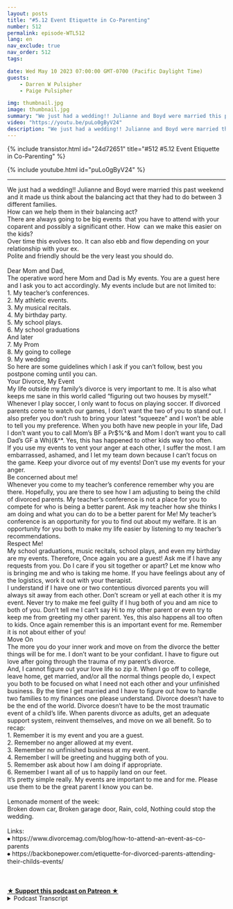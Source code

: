 ```yaml
---
layout: posts
title: "#5.12 Event Etiquette in Co-Parenting"
number: 512
permalink: episode-WTL512
lang: en
nav_exclude: true
nav_order: 512
tags:

date: Wed May 10 2023 07:00:00 GMT-0700 (Pacific Daylight Time)
guests:
    - Darren W Pulsipher
    - Paige Pulsipher

img: thumbnail.jpg
image: thumbnail.jpg
summary: "We just had a wedding!! Julianne and Boyd were married this past weekend and it made us think about the balancing act that they had to do between 3 different families. How can we help them in their balancing act? There are always going to be big events that you have to attend with your coparent and possibly a significant other. How can we make this easier on the kids?"
video: "https://youtu.be/puLo0gByV24"
description: "We just had a wedding!! Julianne and Boyd were married this past weekend and it made us think about the balancing act that they had to do between 3 different families. How can we help them in their balancing act? There are always going to be big events that you have to attend with your coparent and possibly a significant other. How can we make this easier on the kids?"
---
```


<div>
{% include transistor.html id="24d72651" title="#512 #5.12 Event Etiquette in Co-Parenting" %}

{% include youtube.html id="puLo0gByV24" %}
</div>

---

<html><head></head><body><div>We just had a wedding!! Julianne and Boyd were married this past weekend and it made us think about the balancing act that they had to do between 3 different families.&nbsp;<br>How can we help them in their balancing act?&nbsp;<br>There are always going to be big events&nbsp; that you have to attend with your coparent and possibly a significant other. How&nbsp; can we make this easier on the kids?<br>Over time this evolves too. It can also ebb and flow depending on your relationship with your ex.<br>Polite and friendly should be the very least you should do.&nbsp;<br><br>Dear Mom and Dad,<br>The operative word here Mom and Dad is My events. You are a guest here and I ask you to act accordingly. My events include but are not limited to:<br>1. My teacher’s conferences.<br>2. My athletic events.<br>3. My musical recitals.<br>4. My birthday party.<br>5. My school plays.<br>6. My school graduations<br>And later<br>7. My Prom<br>8. My going to college<br>9. My wedding<br>So here are some guidelines which I ask if you can’t follow, best you postpone coming until you can.<br>Your Divorce, My Event<br>My life outside my family’s divorce is very important to me. It is also what keeps me sane in this world called “figuring out two houses by myself.” Whenever I play soccer, I only want to focus on playing soccer. If divorced parents come to watch our games, I don’t want the two of you to stand out. I also prefer you don’t rush to bring your latest “squeeze” and I won’t be able to tell you my preference. When you both have new people in your life, Dad I don’t want you to call Mom’s BF a Pr$%^&amp; and Mom I don’t want you to call Dad’s GF a Wh)(&amp;^*. Yes, this has happened to other kids way too often.<br>If you use my events to vent your anger at each other, I suffer the most. I am embarrassed, ashamed, and I let my team down because I can’t focus on the game. Keep your divorce out of my events! Don’t use my events for your anger.<br>Be concerned about me!<br>Whenever you come to my teacher’s conference remember why you are there. Hopefully, you are there to see how I am adjusting to being the child of divorced parents. My teacher’s conference is not a place for you to compete for who is being a better parent. Ask my teacher how she thinks I am doing and what you can do to be a better parent for Me! My teacher’s conference is an opportunity for you to find out about my welfare. It is an opportunity for you both to make my life easier by listening to my teacher’s recommendations.<br>Respect Me!<br>My school graduations, music recitals, school plays, and even my birthday are my events. Therefore, Once again you are a guest! Ask me if I have any requests from you. Do I care if you sit together or apart? Let me know who is bringing me and who is taking me home. If you have feelings about any of the logistics, work it out with your therapist.<br>I understand if I have one or two contentious divorced parents you will always sit away from each other. Don’t scream or yell at each other it is my event. Never try to make me feel guilty if I hug both of you and am nice to both of you. Don’t tell me I can’t say Hi to my other parent or even try to keep me from greeting my other parent. Yes, this also happens all too often to kids. Once again remember this is an important event for me. Remember it is not about either of you!<br>Move On<br>The more you do your inner work and move on from the divorce the better things will be for me. I don’t want to be your confidant. I have to figure out love after going through the trauma of my parent’s divorce.<br>And, I cannot figure out your love life so zip it. When I go off to college, leave home, get married, and/or all the normal things people do, I expect you both to be focused on what I need not each other and your unfinished business. By the time I get married and I have to figure out how to handle two families to my finances one please understand. Divorce doesn’t have to be the end of the world. Divorce doesn’t have to be the most traumatic event of a child’s life. When parents divorce as adults, get an adequate support system, reinvent themselves, and move on we all benefit. So to recap:<br>1. Remember it is my event and you are a guest.<br>2. Remember no anger allowed at my event.<br>3. Remember no unfinished business at my event.<br>4. Remember I will be greeting and hugging both of you.<br>5. Remember ask about how I am doing if appropriate.<br>6. Remember I want all of us to happily land on our feet.<br>It’s pretty simple really. My events are important to me and for me. Please use them to be the great parent I know you can be.<br><br>Lemonade moment of the week:<br>Broken down car, Broken garage door, Rain, cold, Nothing could stop the wedding.<br><br>Links:<br>⦁ https://www.divorcemag.com/blog/how-to-attend-an-event-as-co-parents<br>⦁ https://backbonepower.com/etiquette-for-divorced-parents-attending-their-childs-events/<br><br><br><br></div>
<strong>
  <a href="https://www.patreon.com/wheresthelemonade" target="_donate" rel="payment" title="★ Support this podcast on Patreon ★">★ Support this podcast on Patreon ★</a>
</strong></body></html>

<details>
<summary> Podcast Transcript </summary>

<p>﻿1</p>
<p>Hello, this is.</p>
<p>Darren and this is. Paige.</p>
<p>And this is.</p>
<p>Where we talk aboutwhat happens when life through you lemons.</p>
<p>You make some lemonade.</p>
<p>Meaning some weeks it's lemons.</p>
<p>Yes, some weeks it's just lemons.</p>
<p>Yeah.</p>
<p>On today's episode.</p>
<p>Event Etiquette for co-parenting.</p>
<p>We just had a great wedding.</p>
<p>You sure did.</p>
<p>Julianne and Boyd got married.</p>
<p>Just what to watch today.</p>
<p>I've lost track of time.</p>
<p>List last week.</p>
<p>Saturday, Sunday,</p>
<p>May three, a couple of days ago.</p>
<p>So it's been a whirlwind.</p>
<p>All thosethat have been listening to podcasts,knowing we've missed a couple of weeks,that had a lot to do with metraveling a little bitand also getting ready for the wedding.</p>
<p>It's been very busy around the house.</p>
<p>Yeah, it's been busy and a good busy, butyeah, trying to get everything ready andand do things around the houseand get ready for the wedding.</p>
<p>So it's been fun.</p>
<p>I can't think of any bigger eventthat a parentin a co-parenting situationhas to deal with than probably a wedding.</p>
<p>When you say that.</p>
<p>Yes, it is a lot.</p>
<p>And if you don't have a good workingrelationship with your ex.</p>
<p>Yeah, that I just.</p>
<p>I can't even. Imagine.</p>
<p>I can't even imagine how challengingthat would befor the child.</p>
<p>For the child.</p>
<p>Right. Like, I'mnot even thinking about the adults.</p>
<p>Like, oh, how hard it must be for theadults, for the child trying to navigatea contentious relationshipbetween your two parentsand trying to get marriedand all that would be very.</p>
<p>Very that would be very hard.</p>
<p>Like who pays for what?</p>
<p>Yes. Whose house is, you know.</p>
<p>Which venue is it going to be?</p>
<p>Where is it going to be?</p>
<p>I would think that most kidswould just say,</p>
<p>I'm just going to get marriedas far away from both parents as possible.</p>
<p>No one's invited.</p>
<p>But that was not the case for us.</p>
<p>It was not Julianne and Boyd were a dreamactually to work with for the wedding.</p>
<p>And they did such a good job at balancingthree families this past weekbecause Boyd's family came into towna week before the wedding.</p>
<p>So they had three familiesthat they were trying to make timefor spend time with whilestill getting ready for the wedding.</p>
<p>I mean, they they had a big balancing act.</p>
<p>Yeah.</p>
<p>And I thought they</p>
<p>I thought they did a good job.</p>
<p>In fact, we just talked to themand they're not on their honeymoon.</p>
<p>They're doing a staycationfor their honeymoon.</p>
<p>So we talked to them on their drive back.</p>
<p>Yeah, that sounds weirdthat our kids just got marriedthree days ago and are talking to them.</p>
<p>We're not controllingweird helicopter parents.</p>
<p>They're in the car.</p>
<p>Drive just a little bit, I promise.</p>
<p>I was thinking thatwhen you were just on the phone with thembecause you were just seeinghow the drive was going.</p>
<p>I'm like, This is so weirdthat we're talking to them.</p>
<p>That's a 910 of the drive.</p>
<p>Yeah, No, but I'm just saying,because they're not doing a traditionalthey did not take a honeymoon yet.</p>
<p>They stayedtwo nights here, which we still saw themboth days.</p>
<p>That was a little weird. Yeah.</p>
<p>So they went to,they spent the night in hoteland then came backand we opened presents and had lunch.</p>
<p>And then they spentthe night at the hotel.</p>
<p>And then they came back to seeeverybody again before they took off.</p>
<p>Yeah.</p>
<p>So not a typical situation?</p>
<p>No, it wasn't.</p>
<p>But I understand they were trying to.</p>
<p>A family's far awayfrom where they're, they're movingso they're trying to see everyonebefore they go back up to school. Yes.</p>
<p>And they're going to have a a honeymoonstaycation because there's a lot of tripsthat they have coming upin the next few months that.</p>
<p>So, you know, there's only so much moneyto go around for trips.</p>
<p>Yeah, that is true.</p>
<p>And there was someso when we were looking at the wedding,there is always awkwardnesswhen you have blended familiesand co-parenting and these big events likewhat is the etiquette on thisand what and what about this?</p>
<p>And, and there's always some time,some miscommunicationor there's lots of landmines,</p>
<p>I guess is the right word to say, right?</p>
<p>Yeah, Yeah, for sure.</p>
<p>For sure.</p>
<p>I mean, there's a lot going onwith a weddingand there's like, you know,you make a big checklist, right?</p>
<p>And you've got to figure out,you know, as the childthat's getting married,you're figuring outif your parents haven't talkedand divided things up, then the childhas to help divide things up or,you know, it's all it's a lot.</p>
<p>It's a lot to handle it.</p>
<p>But you know what?</p>
<p>I think it went off pretty smooth.</p>
<p>Yeah.</p>
<p>Yeah, I think so, too.</p>
<p>I think things got divided, right?</p>
<p>Kind of right upfront of who was doing whatand who was paying for what.</p>
<p>Kind of got divided fairly quickly.</p>
<p>Yeah.</p>
<p>In our situation and.</p>
<p>Through just a couple small, minor.</p>
<p>Oh, I thought you were going to do that.</p>
<p>Oh, I was going to do that.</p>
<p>No problem. It resolved itself.</p>
<p>But that's very different for for those ofyou that are in a traditional family,non blended family,and you're parenting in the same house,there's a lot of communicationthat just happens naturallywhen you're in co-parenting.</p>
<p>That communication doesn't happenlike it used to.</p>
<p>So there's there's a lot of thingsthat can be missed.</p>
<p>Absolutely.</p>
<p>And some things,you know, at the very last second.</p>
<p>So it'll be like what's happeningwith this?</p>
<p>And we're looking at each other going.</p>
<p>I don't know. I don't. Know.</p>
<p>Aren't you the groom's?</p>
<p>Aren't you the bride's father?</p>
<p>Yeah, Yeah.</p>
<p>We're like, I don't know.</p>
<p>We did not get the memo on that one.</p>
<p>And then, you know, then people are like,</p>
<p>Oh, I'm sorry. It's.</p>
<p>It's just,you know, like I said, it's a lot.</p>
<p>It's a lot going on. And I just.</p>
<p>I just continually wanted to be like,how can we make this easierfor the bride and groom?</p>
<p>Because they were they're trying so hardto balance everyone and everything.</p>
<p>And I just kept saying,</p>
<p>How can we make this easier?</p>
<p>How can we make this easier?</p>
<p>Right? It's already a stressful time.</p>
<p>A wedding is a stressful timeand a lot going on.</p>
<p>And I just wanted it to make it easierfor them.</p>
<p>Well, and it's interesting because we saidwe got to do a podcast aboutour experienceand the things that we thought went welland the things thatmaybe we could have communicated betteror or come up with a different strategy.</p>
<p>Until you started reading articles on thisand you found this incrediblelittle articlethat I thought was pretty done pretty.</p>
<p>Well, Yeah, it's done really well.</p>
<p>Yeah, it's called my it's like,almost like it's a letter.</p>
<p>It says, Dear Mom and Dad.</p>
<p>And but the letter is titled My Eventsand yeah.</p>
<p>So it's just it's the perspectivefrom a child of divorced parents.</p>
<p>And it was it was interesting wasn't it.</p>
<p>And we kind of when you read it to me,we kind of laughed a little bitbecause, oh, we mess this up so bad.</p>
<p>Yeah, sometimes. Right.</p>
<p>Other times you said, Ohyeah, we actually did pretty good on that.</p>
<p>Well, and over time.</p>
<p>You get better. Things evolve, right?</p>
<p>It and it can ebb and flow dependingon your relationship with your exand depending on where that stands.</p>
<p>So you know what I mean?</p>
<p>Like it's an ebb and flow.</p>
<p>Like sometimes you're like, Wow, okay, weyou know,we handled that event really welland then a couple of months later,you're like, Whoa, what?</p>
<p>You know, I don't know what just happenedthere, but we did not handle that well.</p>
<p>Right?</p>
<p>So it's but as as the yearsgo on, you get much better at it.</p>
<p>And I think no matterwhat at your kids event,no matter what even is a weddingor a birthday or a graduation, a.</p>
<p>Sport of a.</p>
<p>Sport of a school event, at the very leastyou're youshould be polite and friendlyat the very least.</p>
<p>So even if you're you're likelooking at your ex going,</p>
<p>I don't want to look at you.</p>
<p>I don't want to talk to you.</p>
<p>I can't stand you. It's not about you.</p>
<p>It is not about you.</p>
<p>So at the very least, you have to be.</p>
<p>You have to be.</p>
<p>I'm telling you, I'm telling you,you have to be polite and friendly.</p>
<p>Well, it's not just the co parents eitherin especially in eventsthat are big events like a wedding.</p>
<p>You've got extendedfamily there, too. Yes.</p>
<p>And you may have to sit downwith some of your siblings or your parentsor aunts and uncles and say, be nice. Yes.</p>
<p>Or you may have to say,you know what, it just be cordialor whatever the case may be.</p>
<p>Yeah. Remember, it's not about you.</p>
<p>It's about your child's event.</p>
<p>That's right.</p>
<p>Don't be selfish to me.</p>
<p>That's very selfish.</p>
<p>If you're making it about youand your feelings.</p>
<p>It's not.</p>
<p>It's not about you in your face.</p>
<p>It's about your child and their dayor their event and their feelings.</p>
<p>Know I can't think of a better gift.</p>
<p>You can give your childat their wedding too,to just be polite and nice and show unityin this joyous occasionthat you're having with your kid.</p>
<p>Absolutely.</p>
<p>All right. Hey,let's talk about the article.</p>
<p>I love the way it was phrased.</p>
<p>Dear mom and dad,these are my events, right?</p>
<p>I love it.</p>
<p>Yeah.</p>
<p>It says you are a guest hereand I ask you to act accordingly.</p>
<p>My events include but are not limited to.</p>
<p>All right, this is good. Yes.</p>
<p>My teachers conferences.</p>
<p>I never would have thoughtthat as an event. Right.</p>
<p>My athletic events, my musical recitals,my birthday parties, my schoolplays, my school graduations, and latermy prom, my going to college, my wedding.</p>
<p>We had all these.</p>
<p>We have had every singleone of these happen. Yes.</p>
<p>And which one do you thinkwe botched the most at first?</p>
<p>Oh, well.</p>
<p>I'd say the teacher conferences.</p>
<p>I wasn't at those.</p>
<p>But you were at those, like I.</p>
<p>That's right. Right.</p>
<p>As a you don't usually typicallyas a significant other or a spouse of.</p>
<p>Or a stepmom.</p>
<p>You tell me that you would notgo to conferences like you.</p>
<p>You don't need ten people in the room.</p>
<p>You just let mom and dad handle that.</p>
<p>So, yeah, those those weresome challenging times in the beginning.</p>
<p>When you were. Especially when your kidsare having problems.</p>
<p>Yeah.</p>
<p>And remember,your child is just gone througha very traumatic experience in their life.</p>
<p>Their parents have split up a lot of timeswhen it first happens, they areprobably going to have some issuesat school, parent teacher conferences.</p>
<p>The teacher is going to tell you, Hey,</p>
<p>Johnny seems a little bit moreintrovertedor maybe he's acting out in class,whatever the case may be.</p>
<p>This is not the time to get defensive.</p>
<p>Yes, I think that can definitely happen,especially in the beginning.</p>
<p>Right, when the feelings are still raw.</p>
<p>Yeah. And that happened.</p>
<p>That happened with me. Yeah, absolutely.</p>
<p>Yeah. You become defensive.</p>
<p>I it wasn't me.</p>
<p>That was my fault. Not at my house.</p>
<p>Oh, he acts out when he's with his momand going from his mom to to school.</p>
<p>Never from my. Never.</p>
<p>Yeah.</p>
<p>Everything in our house, it's beautiful.</p>
<p>Yeah. Yeah. So, yes, I think you're right.</p>
<p>I think there's a lot of defensivenessin the beginning.</p>
<p>Right? Yeah. Yeah.</p>
<p>And you're and once again,you're making that about yourselfand not about your child.</p>
<p>When you're sitting theredefending your right,how you're handling things,that is making it about you.</p>
<p>Right.</p>
<p>Instead of focusing on the child.</p>
<p>Well, and that's the first pointthat it says in the letteris, hey, it's your divorce,but it's my event.</p>
<p>And this is from the kid'sperspective, right?</p>
<p>Yes. So okay, so let's read this first.</p>
<p>I like this.</p>
<p>So it says my life outside my family'sdivorce is very important to me.</p>
<p>It is also what keeps mesane in the worldcalled figuring out two houses by myself.</p>
<p>Whenever I play soccer,</p>
<p>I only want to focus on playing soccer.</p>
<p>If two divorced parentswant to come watch our games,</p>
<p>I don't want the two of you to stand out.</p>
<p>I also, before you, don't rushto bring your latest squeeze and</p>
<p>I won't be able to tell you my preferencewhen you both have new peoplein your life.</p>
<p>Dad, I don't want you to call Mom'sboyfriend a whatever any. Boy.</p>
<p>And Mom, I don't want you to call Dad'sgirlfriend blankety blank. Yes.</p>
<p>This has happened to other kidsway too often.</p>
<p>If you use my events to vent your angerat each other, I suffer the most.</p>
<p>I'm embarrassed, ashamed,and I let my team downbecause I can't focus on the game.</p>
<p>Keep your divorce out of my events.</p>
<p>Don't use my events.</p>
<p>For your anger.</p>
<p>So true. Wow. Like I.</p>
<p>I want to, like, publish.</p>
<p>I wish every divorce familycould read this.</p>
<p>And because it's just.</p>
<p>It's from the kids perspective, right?</p>
<p>Like, stop making things about youand think about me.</p>
<p>Right?</p>
<p>And yeah, and I can hear it already.</p>
<p>Some parents. What?</p>
<p>I was thinking about youwhen I brought my new squeeze.</p>
<p>Because this is going to be your new daddyor your new mommy andyou need to like them,and then they need to attend your things,right?</p>
<p>No, they don't. Yes.</p>
<p>And they don'twant you to come to their eventand see the two of you arguing. Right.</p>
<p>You and your ex.</p>
<p>The kids do not want to see that.</p>
<p>Like keep that out of the know.</p>
<p>Doesn't mean that you need to sit togetherat the sporting event.</p>
<p>You know what?</p>
<p>So I read a different articleand it said ifif you have gotten to that point,absolutely you should sit together.</p>
<p>They said there's nothing better for a kidthan to look out and seemom and dad sitting together.</p>
<p>That's not giving the kida false sense of mom and dadare going to get back together. No, no,</p>
<p>I don't think so.</p>
<p>I don't think so. I think it'smy life has youknow, a bomb has been set off in my life.</p>
<p>And look,at least some things can still be good.</p>
<p>And the two people that I love the most,right.</p>
<p>Can sit around and highfive each other at my game or right now.</p>
<p>Now, not everybody can do that.</p>
<p>We're not saying that everybodyshould do that and not everybody.</p>
<p>In high five each other</p>
<p>With a grimace on your facefor your high five.</p>
<p>You did, but Johnny. Yes.</p>
<p>So you don't have to sit together.</p>
<p>That's ideal.</p>
<p>Like literally that would bethe ideal situation that you sit together.</p>
<p>I would say that's probablynot going to happen most of the time.</p>
<p>That's what I'm going to say.</p>
<p>What do you think?</p>
<p>I would say? Especially at the beginning.</p>
<p>Yeah, especially the beginning.</p>
<p>But So sit apart. That's fine.</p>
<p>That's fine. Sit apart. And.</p>
<p>But don't. Don't be mad at your child.</p>
<p>If they go hug mom firstor thing, you'll have Dad first.</p>
<p>Don't, don't place any guilt or shamethere.</p>
<p>And also and we've done this.</p>
<p>This is one thingthat we actually did the beginning.</p>
<p>If we took the child to the event,then we made surethat after the event, if they cameand hugged us first and said, How do I do?</p>
<p>We say, Great, now go hug your mom.</p>
<p>Yeah, we made sure.</p>
<p>We made sure to say goodbyeto the other parent,make sure to acknowledgethe other parent. Right.</p>
<p>That's that, to me is very importantbecause it shows unity and it showsyour child that there are other parent,which is half of them matters, right?</p>
<p>Definitely.</p>
<p>Definitely.</p>
<p>All right. Read the next. Okay.</p>
<p>The next one, Be concerned about mewheneveryou come to my teacher's conference.</p>
<p>Remember why you are there.</p>
<p>All right. I'm big guilty of this one.</p>
<p>Yeah.</p>
<p>Hopefullyyou're there to see how I'm adjustingto being the child of divorced parents.</p>
<p>My teachers conference is not a placefor you to compete.</p>
<p>For whom is being the better parent.</p>
<p>Guilty.</p>
<p>I here asked my teacherhow she thinks I am doingand what you can do betteras a parent for me,my teachersconference is an opportunity tofor you to find out about my welfare.</p>
<p>It's an opportunity for youboth to make my life easierby listening to my teachersrecommendations.</p>
<p>I love this because I think a lot of timesthe teacher conferences are an opportunityfor exes to go,</p>
<p>Well, if you were to do thisand if you were to join.</p>
<p>Us always late on Monday. Yes.</p>
<p>Johnny's always at your house on Monday.</p>
<p>Yeah.</p>
<p>I think that that.</p>
<p>Homework is never done on Fridaysbecause Johnny's at daddy's house.</p>
<p>Yeah, I've, I've,</p>
<p>I've participated in that myself.</p>
<p>Right.</p>
<p>And I've seen that too.</p>
<p>Yes. The blame game and the pointing.</p>
<p>And that's when sometimesyou do have to work those things out.</p>
<p>And sometimes there is a parentthat's better at getting things doneand getting homework doneand turned in better than.</p>
<p>And sometimesone parent is better at getting the kidto school on time than another.</p>
<p>That is just true.</p>
<p>But in your if in a traditional family,that's true too, right?</p>
<p>Like those things are going to happen.</p>
<p>You have different personalities.</p>
<p>Well, and we've even worked that out like,yeah, I'm better at math homeworkthan my exand she's better at English homework.</p>
<p>So if the kids had math problems,they would actually come over,</p>
<p>Even if it wasn't my night to say,</p>
<p>Dad needs to tutor you in math to helpyou understand this stuff,you got to be flexible.</p>
<p>Remember, it's about the children.</p>
<p>About the child. Yeah.</p>
<p>So these. Things.</p>
<p>So I like to say that your parentteacher conference focus on the child,what is importantand what is going on with the childis don't be sitting therethinking the whole time,because I understandyou're going to be sitting therelooking at your exthe whole time going, Oh.</p>
<p>You know, and you're thinking, okay,she just said this.</p>
<p>You say this right?</p>
<p>Or he just said, Oh,</p>
<p>I'm going to counter with this. Yep.</p>
<p>No, stop it.</p>
<p>Listen to the teachertalk about your child.</p>
<p>And if you're sayingyou're not doing that.</p>
<p>Maybe you aren't.</p>
<p>Now, when you're first divorced,of course.</p>
<p>You know everybody.</p>
<p>I don't know. Everybody.</p>
<p>Come on.</p>
<p>You don't know everybody.</p>
<p>I don't. You don't know everybody.</p>
<p>You don't. But.</p>
<p>But I know.</p>
<p>I know. I'm not alone.</p>
<p>No, of course you're not alone.</p>
<p>But we don't.</p>
<p>Every situation is different.</p>
<p>But we know that a good portion,when you first get married,there is bitterness and there isconflict.</p>
<p>Yeah, right.</p>
<p>And you are sitting there with each othergoing all.</p>
<p>Round. Or so.</p>
<p>Yeah, you're right.</p>
<p>You're planning your next,you know, your next jaband the other parentand that's not focusing on the child.</p>
<p>So we're helping you.</p>
<p>We're helping you speed the processalong of messing up your child.</p>
<p>Like, let's.</p>
<p>Just skip.</p>
<p>The whole, you know, the first yearversus second year.</p>
<p>It's you can just do so much damageto your child.</p>
<p>You know, it's interestingbecause I can see where people would beusing teacher conferencesas like a therapy session.</p>
<p>Oh, gosh,the poor teachers. The poor teacher.</p>
<p>I feel bad for you. Guysand the poor teachers.</p>
<p>Oh, okay. The next one respect me.</p>
<p>My school graduations, musicrecitals, school plays,and even my birthdays are my events.</p>
<p>Therefore, once again, you are a guest.</p>
<p>Ask me if I have any requests from you.</p>
<p>Do I care if you sit together or apart?</p>
<p>Let me know who is bringing meand who is taking me home.</p>
<p>If you have feelingsabout any of the other logistics,work it out with your therapist.</p>
<p>I love that.</p>
<p>I understand.</p>
<p>If I have one or two contentiousdivorced parents,you will always sit away from each other.</p>
<p>Fine.</p>
<p>Don't scream or yell at each other.</p>
<p>It is my event.</p>
<p>Never try to make me feel guiltyif I hug both of you.</p>
<p>And I'm nice to both of you.</p>
<p>Don't tell me</p>
<p>I can't say hi to my other parentor even try to keep mefrom greeting my other parent.</p>
<p>Yes, This also happensall too often to kids.</p>
<p>Once again, remember,this is an important event for me.</p>
<p>Remember, it is not about either of you.</p>
<p>So guess what?</p>
<p>You are going to have all of these thingswe just married that we justmentioned, school graduations, musicrecitals, school plays, all those things.</p>
<p>Right before birth, you're going to haveall of thesethings come up several times a year.</p>
<p>You're going to have these things come up.</p>
<p>And once again, it's about the child.</p>
<p>It's not about you.</p>
<p>Well, this could get tricky sometimes.</p>
<p>What if, like, for us,we always have a tradition after musicrecital to go to ice cream afterwards?</p>
<p>Yeah, we've always done that, right?</p>
<p>We've done it for years.</p>
<p>But what if we don't have the kidswhen we have?</p>
<p>We just went to a music recitaland they look at us and say,</p>
<p>Now this hasn't happened to us. Yeah.</p>
<p>But they look at us and say,</p>
<p>Are we going ice cream?</p>
<p>But they're not on our time, rightduring that time.</p>
<p>Yeah.</p>
<p>I mean, our kids knowthat we won't be getting ice creambecause they're not with us.</p>
<p>Yeah, but.</p>
<p>Yeah.</p>
<p>Little kids would have a hard. Right?</p>
<p>Yes. Yes. Yeah.</p>
<p>So in those situations, it'sbest to talk to the two.</p>
<p>Your ex, the co-parent about the traditionand invite themor have them do that tradition with them.</p>
<p>Right.</p>
<p>So that they're not missing outbecause it is about them, not about you.</p>
<p>Well, and you have your spouse.</p>
<p>And one thing you have to remembersometimeswith the inviting, like you said,maybe invite them to get ice cream,</p>
<p>That might be</p>
<p>I don't think the kids alwayseven if you think that you can do thatand be polite and friendly,</p>
<p>I don't think the kids always want thatunless you have an amazing relationshipwith each other.</p>
<p>I think it's awkward for the kids.</p>
<p>So but like I said, on here, set on here,ask me.</p>
<p>Right? It said on here.</p>
<p>Ask me,do I care if you sit together or apart?</p>
<p>Let me ask me.</p>
<p>Ask the child and you know,do you want mom, you know,do you want mom and stepdadto come to our ice cream with us?</p>
<p>Ask them.</p>
<p>And they might say yes.</p>
<p>And they might say, You know what?</p>
<p>No, I'll do that tomorrow night with them,or I'll do thatthe next time I'm with them.</p>
<p>And if they say yes, then suck it up,</p>
<p>Suck it up and just be like, okay,this is what they want.</p>
<p>But yeah,</p>
<p>I think especially as the kids get older,when they're younger, they don'tthey don't catch onto all of the tension in the room,but when they're older, they absolutelyfeel all the tension in the room.</p>
<p>So they as they get older,they don't want you in the same roomfor some events because they feel.</p>
<p>If there's still tension there, of course.</p>
<p>They're like, you know what?</p>
<p>We'll just have to celebrate itand that's fine.</p>
<p>Okay. The next section is move on.</p>
<p>This reminder.</p>
<p>It made me want to sing Let it Go.</p>
<p>Yeah. Right. Yeah.</p>
<p>And the more you do with your inner workand move on from the divorce,the better things will be for methat I don't want to be your confidant.</p>
<p>That is so important.</p>
<p>Do not let your kid be your therapist.</p>
<p>No. Yeah.</p>
<p>You have to figure out loveafter going through trauma of my parent.</p>
<p>Yeah.</p>
<p>The kids are trying to figure out whatlove is after after a traumatic divorce.</p>
<p>Know so. So.</p>
<p>Yeah,</p>
<p>I like what they said there. Move on.</p>
<p>And like what you said, don't.</p>
<p>Don't use your childas a confidant. Right.</p>
<p>Did you see your dad's new girlfriend?</p>
<p>What a hussy.</p>
<p>Right. A word, Hussy, hussy.</p>
<p>I think so. Yeah.</p>
<p>That's an old word. Yeah.</p>
<p>I'm aging myself. Yeah, Yeah.</p>
<p>And then it says when I go off to college,leave home, get married,all the normal things people do.</p>
<p>I expect you both to be focused onwhat I need, not each other.</p>
<p>And you're unfinished business.</p>
<p>By the time I get marriedand I have to figure out how to handletwo familiesto my fiance's one, please understand.</p>
<p>So we justwent through this right nowand had her two familiesand boy, had his one, his great family.</p>
<p>And they were trying to balance all three.</p>
<p>And Iyou know, my heart kind of broke for themthat they're trying to divide timebetween all three.</p>
<p>And I thought they did a really good.</p>
<p>They did a really good job.</p>
<p>And, you know, if we talk to themand ask them how stressful that was,</p>
<p>I bet they would say it was</p>
<p>It was stressful.</p>
<p>Yeah, they did a really good job.</p>
<p>So, I mean, I hope we we made thingsas easy as possible as we could for them.</p>
<p>I didn't want them to feel likethey had to spend,you know, every minute with usbecause we knew that they werewere being pulled when she you know,she had friends that came into townand cousins and bridesmaids.</p>
<p>And I mean, she had so much going onthat,</p>
<p>Yeah, we were trying to be supportive.</p>
<p>Who was it?</p>
<p>One of her friends said,</p>
<p>I am glad I got married during COVID.</p>
<p>Yeah, we could. Yeah. Yeah.</p>
<p>All the moving partsthat go into a normal wedding.</p>
<p>Yeah.</p>
<p>So I would also say, okay, I like this.</p>
<p>It says.</p>
<p>So to recap.</p>
<p>All right, here's the recap.</p>
<p>So this is the recap.</p>
<p>As a child of divorced parents, remember,it is my event and you are the guest.</p>
<p>I remember knowing or allowed in my event.</p>
<p>Rememberno unfinished business at my event.</p>
<p>You are like that one. Remember?</p>
<p>I will be greeting and huggingboth of you.</p>
<p>Remember?</p>
<p>Ask about how I am doing.</p>
<p>If appropriate. Yes.</p>
<p>I don't know what that means.</p>
<p>This is inappropriate.</p>
<p>Why would it not be appropriateto ask the kid?</p>
<p>No. I can see where a parent would sayyou were just over your dad's.</p>
<p>How are you. Doing? Oh, okay. Like,you know.</p>
<p>Yeah, like almost trying to find outinformation.</p>
<p>Trying to find out information or kind ofgive a little bit of a jab in there.</p>
<p>Like this must be really difficultthat you have to spend time with your dador whatever.</p>
<p>Yeah, no, I get there, I guess, like,if you are like, they're with both parentsand you're hugging them both and talkingto both. And you, how are you doing?</p>
<p>Is this okay? Like,that's weird. Yeah. Don't make it weird.</p>
<p>Yeah, I remember.</p>
<p>I want all of us to be high.</p>
<p>I want us.</p>
<p>I wantall of us to happily land on our feet.</p>
<p>That was what I couldn't.</p>
<p>I couldn't read that one.</p>
<p>So it says it's pretty simple.</p>
<p>My events are important to me.</p>
<p>And for me,please use them to be that great parent.</p>
<p>I know you can be.</p>
<p>I think the key on this oneis to know that your child loves youregardless of how much timethey spend with you at the event.</p>
<p>They still love you and they and theynotice if you're there or if you're not.</p>
<p>They absolutely do.</p>
<p>Go to those swim meets, go to the games.</p>
<p>Even if your ex is going to be thereand you're like,</p>
<p>Oh my goodness, it's going to be awkward.</p>
<p>Go, go.</p>
<p>You don't have to sit with them, butyour child needs to see your face there.</p>
<p>They need to see thatthey're supported by both parents.</p>
<p>So go go to those activities, even if it'shard for you, it's not about you.</p>
<p>You already messed upyour kid's life, you know, It'sall right.</p>
<p>Are eliminate Moment of the weekis all about the wedding.</p>
<p>The lemonade was greatfood, great company.</p>
<p>The lemons were in abundance.</p>
<p>There was a lot going on, wasn't there?</p>
<p>Yeah, I would saythe first one was probably the rain.</p>
<p>So. Yeah.</p>
<p>So here, this is our third weddingin the last seven months, right?</p>
<p>Yeah.</p>
<p>So all three weddingshave had the possibilityat the last minute of rainand I'm like, seriously?</p>
<p>Like all three bodieswere outdoor weddings.</p>
<p>And not just a little bit of rain.</p>
<p>We're talking like thunderbolts,rain all through.</p>
<p>So this one, here we are.</p>
<p>It's going to it's going to be outside.</p>
<p>It's going to be lovely.</p>
<p>The reception was going to be outsideand beautiful.</p>
<p>And there's the threat of rain, like rain.</p>
<p>And we're like, oh, my goodness.</p>
<p>And in fact, it rains up to about</p>
<p>I did. Like downpour. Hail. And lightning.</p>
<p>So at the last minute, everyone's right,you know, runningtables out, running the decorations out,running the food out.</p>
<p>And yeah, kind of crazy, kind of crazy.</p>
<p>So weather weather was lemons,but the receptionended up being total lemonade.</p>
<p>It was beautiful and wonderful.</p>
<p>All right.</p>
<p>Another major lemon, one of our childrenthat was driving here,</p>
<p>Rachael and Amanda and the girls.</p>
<p>Yeah, well, girls,</p>
<p>I've got three grandkids now,so I have to remember girls and boys.</p>
<p>Their car broke down on the way here.</p>
<p>About an hour away.</p>
<p>They called and said, What are you doing?</p>
<p>And I'm like, waiting for you.</p>
<p>They're like,</p>
<p>Oh, well, can you come get us?</p>
<p>So this was about an hourand a half, 2 hoursbefore we were hosting a swim partyat the house with</p>
<p>Julian's new in-laws.</p>
<p>Yes. And his. Family and his father.</p>
<p>His brother and their kids.</p>
<p>And so I missed I missed most of that.</p>
<p>I was like, okay.</p>
<p>And we knew Paige was the onethat had to go because I was grilling.</p>
<p>I was it was no big deal.</p>
<p>No big deal.</p>
<p>But it turns outthe car was not a full loss.</p>
<p>There was just a sensor that went south.</p>
<p>So the car still works,which was good. Yes.</p>
<p>And then all of the next day,right before the rehearsal dinner,which was at the house,we had a grilldelivered and I put it in the garage.</p>
<p>And when I went to pull the garage doordown, it brokelike stuck solid.</p>
<p>Could not we don't have anwe don't have an automatic garage doorbecause that broke a long, long,long time.</p>
<p>So you just have to, you know,pull it up and down and you pulled it upand you went to pull it downand it was stuck up.</p>
<p>So we had herewe've got like 40 people at our house.</p>
<p>There's so much going on and there's we'venow got repair guys and theirthey keep knocking on the door to talk to</p>
<p>I mean.</p>
<p>Yeah, yeah.</p>
<p>So but it, it was like a comedy of errorsthat was going on,but in the end it was wonderful.</p>
<p>We got to meet Boyd's family.</p>
<p>Great family.</p>
<p>We had a lot of fun with themall. My family came intotown and your mom and your sister came inand it was.</p>
<p>Yeah, it was just great to seeall the family together and have fun.</p>
<p>It was.</p>
<p>It was great.</p>
<p>If you like today's episode.</p>
<p>Give us five stars on iTunes, Spotify,</p>
<p>Google.</p>
<p>And head to Facebook and like us.</p>
<p>And check out our blogat WherestheLemonade.org</p>
<p>Where you can leavequestions and comments.</p>
<p>Add. But most of all.</p>
<p>Go out and make some lemonade.</p>
<p>You betcha, baby.</p>

</details>
